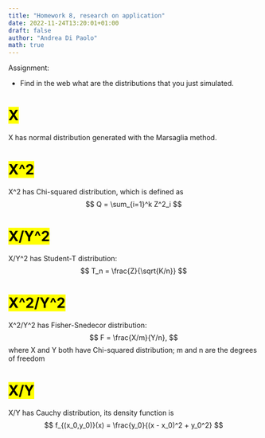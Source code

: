 ```yaml
---
title: "Homework 8, research on application"
date: 2022-11-24T13:20:01+01:00
draft: false
author: "Andrea Di Paolo"
math: true
---
```

Assignment:
<ul>
    <li>Find in the web what are the distributions that you just simulated.</li>
</ul>
<!--more-->

# <mark> X </mark>
X has normal distribution generated with the Marsaglia method.

# <mark> X^2 </mark>
X^2 has Chi-squared distribution, which is defined as
$$
Q = \sum_{i=1}^k Z^2_i
$$
# <mark> X/Y^2 </mark>
X/Y^2 has Student-T distribution:
$$
T_n = \frac{Z}{\sqrt{K/n}}
$$
# <mark> X^2/Y^2 </mark>
X^2/Y^2 has Fisher-Snedecor distribution:
$$
F = \frac{X/m}{Y/n},
$$
where X and Y both have Chi-squared distribution; m and n are the degrees of freedom
# <mark> X/Y </mark>
X/Y has Cauchy distribution, its density function is
$$
f_{(x_0,y_0)}(x) = \frac{y_0}{(x - x_0)^2 + y_0^2}
$$